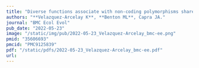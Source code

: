 ```yaml
---
title: "Diverse functions associate with non-coding polymorphisms shared between humans and chimpanzees"
authors: "**Velazquez-Arcelay K**, **Benton ML**, Capra JA."
journal: "BMC Ecol Evol"
pub_date: "2022-05-23"
image: "/static/img/pub/2022-05-23_Velazquez-Arcelay_bmc-ee.png"
pmid: "35606693"
pmcid: "PMC9125839"
pdf: "/static/pdfs/2022-05-23_Velazquez-Arcelay_bmc-ee.pdf"
url: 
---
```


